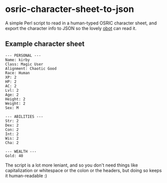 osric-character-sheet-to-json
=============================

A simple Perl script to read in a human-typed OSRIC character sheet, and export the character info to JSON so the lovely [obot](https://github.com/dami0/obot) can read it.

Example character sheet
-----------------------

```
--- PERSONAL ---
Name: kirby
Class: Magic User
Alignment: Chaotic Good
Race: Human
XP: 2
HP: 2
AC: 2
Lvl: 2
Age: 2
Height: 2
Weight: 2
Sex: M

--- ABILITIES ---
Str: 2
Dex: 2
Con: 2
Int: 2
Wis: 2
Cha: 2

--- WEALTH ---
Gold: 40
```

The script is a lot more leniant, and so you don't need things like capitalization or whitespace or the colon or the headers, but doing so keeps it human-readable :)
